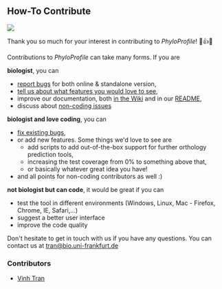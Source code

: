 ## How-To Contribute

![](http://www.sharegif.com/wp-content/uploads/2014/03/giphy41.gif)

Thank you so much for your interest in contributing to *PhyloProfile*! 🎉👍🍾

Contributions to *PhyloProfile* can take many forms. If you are

**biologist**, you can
* [report bugs](https://github.com/BIONF/PhyloProfile/issues/new) for both online & standalone version,
* [tell us about what features you would love to see](https://github.com/BIONF/PhyloProfile/issues/new),
* improve our documentation, both [in the Wiki](https://github.com/BIONF/PhyloProfile/wiki) and in our [README](https://github.com/BIONF/PhyloProfile/blob/master/README.md),
* discuss about [non-coding issues](https://github.com/BIONF/PhyloProfile/issues?q=is%3Aissue+is%3Aopen+label%3Anon-coding)

**biologist and love coding**, you can
* [fix existing bugs](https://github.com/BIONF/PhyloProfile/issues/),
* or add new features. Some things we'd love to see are
  * add scripts to add out-of-the-box support for further orthology prediction tools,
  * increasing the test coverage from 0% to something above that,
  * or basically whatever great idea you have!
* and all points for non-coding contributors as well :)

**not biologist but can code**, it would be great if you can
* test the tool in different environments (Windows, Linux, Mac - Firefox, Chrome, IE, Safari,...)
* suggest a better user interface
* improve the code quality

Don't hesitate to get in touch with us if you have any questions. You can contact us at [tran@bio.uni-frankfurt.de](mailto:tran@bio.uni-frankfurt.de)

### Contributors
* [Vinh Tran](https://github.com/trvinh)
